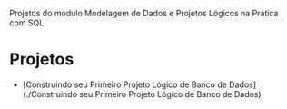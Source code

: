 Projetos do módulo Modelagem de Dados e Projetos Lógicos na Prática com SQL

# Projetos
- [Construindo seu Primeiro Projeto Lógico de Banco de Dados](./Construindo seu Primeiro Projeto Lógico de Banco de Dados)
